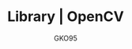 ---
name: OpenCV
lang: en
layout: docs
author: GKO95
category: Library
title: "Library | OpenCV"
logo: "/assets/images/res/logo-opencv.png"
order: 0x11
---